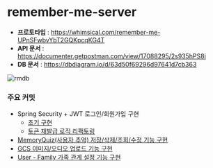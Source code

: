 # remember-me-server

- **프로토타입** : https://whimsical.com/remember-me-UPnSFwbvYbT2GQKpcqKG4T
- **API 문서** : https://documenter.getpostman.com/view/17088295/2s935hPS8i
- **DB 문서** : https://dbdiagram.io/d/63d50f69296d97641d7cb363

![rmdb](https://user-images.githubusercontent.com/77563814/218291131-3994fbbc-bc6d-4780-a34d-71a0d797d77a.png)


### 주요 커밋
- Spring Security + JWT 로그인/회원가입 구현
  - [초기 구현](https://github.com/GDSC-RememberMe/remember-me-server/pull/1)
  - [토큰 재발급 로직 리팩토링](https://github.com/GDSC-RememberMe/remember-me-server/commit/e3e1c146671805f404e455d284b316fd42cbfd45)
- [MemoryQuiz(사용자 추억) 저장/삭제/조회/수정 기능 구현](https://github.com/GDSC-RememberMe/remember-me-server/pull/2/commits/f70aef299ea5263466b00b11949d0bf3ed2dc9c6#diff-ec356e0454efce7af49c5653b013b1058632ba12f02c51600e869a628d6541f1)
- [GCS 이미지/오디오 업로드 기능 구현](https://github.com/GDSC-RememberMe/remember-me-server/pull/2/commits/f70aef299ea5263466b00b11949d0bf3ed2dc9c6#diff-ec356e0454efce7af49c5653b013b1058632ba12f02c51600e869a628d6541f1)
- [User - Family 가족 관계 설정 기능 구현](https://github.com/GDSC-RememberMe/remember-me-server/pull/4)

